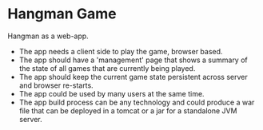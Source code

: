 # Hangman Game

Hangman as a web-app. 

 - The app needs a client side to play the game, browser based. 
 - The app should have a 'management' page that shows a summary of the state of all games that are currently being played.
 - The app should keep the current game state persistent across server and browser re-starts. 
 - The app could be used by many users at the same time. 
 - The app build process can be any technology and could produce a war file that can be deployed in a tomcat or a jar for a standalone JVM server. 

 
